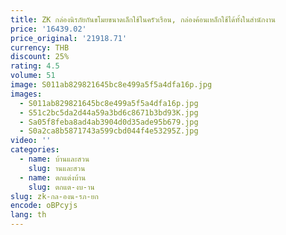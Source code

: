 ```yaml
---
title: ZK กล่องนิรภัยกันขโมยขนาดเล็กใช้ในครัวเรือน, กล่องค้อนเหล็กใช้ได้ทั้งในสำนักงาน
price: '16439.02'
price_original: '21918.71'
currency: THB
discount: 25%
rating: 4.5
volume: 51
image: S011ab829821645bc8e499a5f5a4dfa16p.jpg
images:
  - S011ab829821645bc8e499a5f5a4dfa16p.jpg
  - S51c2bc5da2d44a59a3bd6c8671b3bd93K.jpg
  - Sa05f8feba8ad4ab3904d0d35ade95b679.jpg
  - S0a2ca8b5871743a599cbd044f4e53295Z.jpg
video: ''
categories:
  - name: บ้านและสวน
    slug: านและสวน
  - name: ตกแต่งบ้าน
    slug: ตกแต-งบ-าน
slug: zk-กล-องน-รภ-ยก
encode: oBPcyjs
lang: th
---
```

  